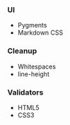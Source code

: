 ### UI

* Pygments
* Markdown CSS

### Cleanup

* Whitespaces
* line-height

### Validators

* HTML5
* CSS3
